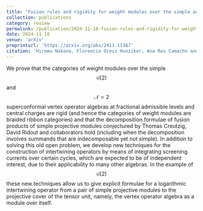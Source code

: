 ```yaml
---
title: "Fusion rules and rigidity for weight modules over the simple admissible affine sl2 and N=2 superconformal vertex operator superalgebras"
collection: publications
category: review
permalink: /publication/2024-11-18-fusion-rules-and-rigidity-for-weight-modules-over-the-simple-admissible-affine-sl2-and-n2-superconformal-vertex-operator-superalgebras
date: 2024-11-18
venue: 'arXiv'
preprinturl: 'https://arxiv.org/abs/2411.11387'
citation: 'Hiromu Nakano, Florencia Orosz Hunziker, Ana Ros Camacho and Simon Wood arXiv:2411.11387 [math.QA]'
---
```


We prove that the categories of weight modules over the simple $$\mathfrak{sl}(2)$$ and $$\mathcal{N}=2$$ superconformal vertex operator algebras at fractional admissible levels and central charges are rigid (and hence the categories of weight modules are braided ribbon categories) and that the decomposition formulae of fusion products of simple projective modules conjectured by Thomas Creutzig, David Ridout and collaborators hold (including when the decomposition involves summands that are indecomposable yet not simple). In addition to solving this old open problem, we develop new techniques for the construction of intertwining operators by means of integrating screening currents over certain cycles, which are expected to be of independent interest, due to their applicability to many other algebras. In the example of $$\mathfrak{sl}(2)$$ these new techniques allow us to give explicit formulae for a logarithmic intertwining operator from a pair of simple projective modules to the projective cover of the tensor unit, namely, the vertex operator algebra as a module over itself. 
